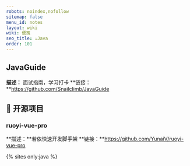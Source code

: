 ```yaml
---
robots: noindex,nofollow
sitemap: false
menu_id: notes
layout: wiki
wiki: 便笺
seo_title: ☕Java
order: 101
---
```


## JavaGuide

**描述：** 面试指南，学习打卡
**链接：**https://github.com/Snailclimb/JavaGuide

## 📁 开源项目

### ruoyi-vue-pro

**描述：**若依快速开发脚手架
**链接：**https://github.com/YunaiV/ruoyi-vue-pro

{% sites only:java %}
